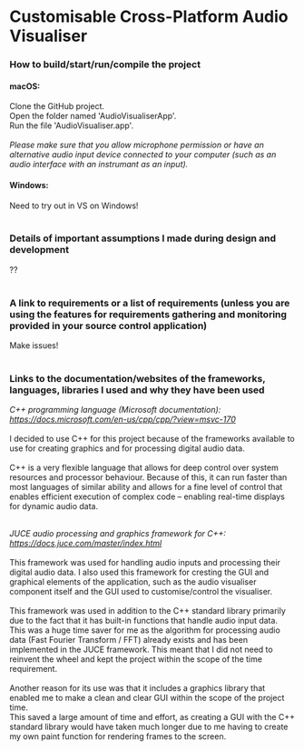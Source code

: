 # Customisable Cross-Platform Audio Visualiser


### How to build/start/run/compile the project

#### macOS:
Clone the GitHub project.<br>
Open the folder named 'AudioVisualiserApp'.<br>
Run the file 'AudioVisualiser.app'.<br><br>
*Please make sure that you allow microphone permission or have an alternative audio input device connected to your computer (such as an audio interface with an instrumant as an input).*
<br>
#### Windows:
Need to try out in VS on Windows!
<br><br>

### Details of important assumptions I made during design and development

??
<br><br>

### A link to requirements or a list of requirements (unless you are using the features for requirements gathering and monitoring provided in your source control application)

Make issues!
<br><br>

### Links to the documentation/websites of the frameworks, languages, libraries I used and why they have been used

*C++ programming language (Microsoft documentation):
https://docs.microsoft.com/en-us/cpp/cpp/?view=msvc-170*
<br><br>
I decided to use C++ for this project because of the frameworks available to use for creating graphics and for processing digital audio data.
<br><br>
C++ is a very flexible language that allows for deep control over system resources and processor behaviour. Because of this, it can run faster than most languages of similar ability and allows for a fine level of control that enables efficient execution of complex code – enabling real-time displays for dynamic audio data.
<br><br>

*JUCE audio processing and graphics framework for C++:
https://docs.juce.com/master/index.html*
<br><br>
This framework was used for handling audio inputs and processing their digital audio data.
I also used this framework for cresting the GUI and graphical elements of the application, such as the audio visualiser component itself and the GUI used to customise/control the visualiser.
<br><br>
This framework was used in addition to the C++ standard library primarily due to the fact that it has built-in functions that handle audio input data. This was a huge time saver for me as the algorithm for processing audio data (Fast Fourier Transform / FFT) already exists and has been implemented in the JUCE framework. This meant that I did not need to reinvent the wheel and kept the project within the scope of the time requirement.
<br><br>
Another reason for its use was that it includes a graphics library that enabled me to make a clean and clear GUI within the scope of the project time.
<br>
This saved a large amount of time and effort, as creating a GUI with the C++ standard library would have taken much longer due to me having to create my own paint function for rendering frames to the screen.

